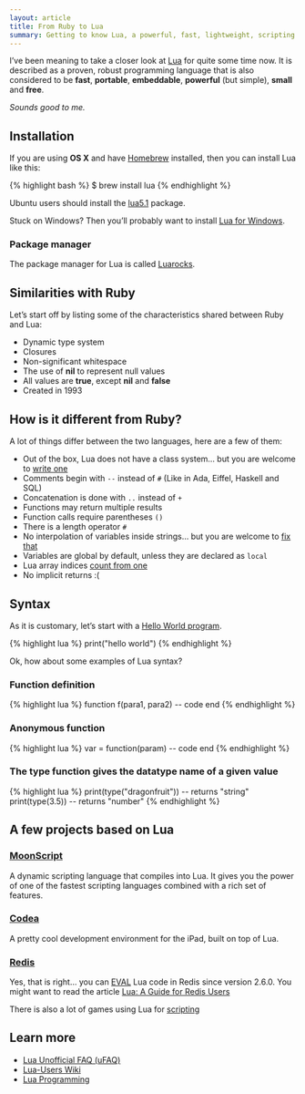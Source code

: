 ```yaml
---
layout: article
title: From Ruby to Lua
summary: Getting to know Lua, a powerful, fast, lightweight, scripting language.
--- 
```


I’ve been meaning to take a closer look at [Lua](http://lua.org/) for quite
some time now. It is described as a proven, robust programming language that is
also considered to be **fast**, **portable**, **embeddable**, **powerful**
(but simple), **small** and **free**.

_Sounds good to me._

## Installation

If you are using **OS X** and have [Homebrew](http://mxcl.github.io/homebrew/) 
installed, then you can install Lua like this:

{% highlight bash %}
$ brew install lua
{% endhighlight %}

Ubuntu users should install the 
[lua5.1](http://packages.ubuntu.com/raring/lua5.1) package.

Stuck on Windows? Then you’ll probably want to install
[Lua for Windows](https://code.google.com/p/luaforwindows/).

### Package manager

The package manager for Lua is called [Luarocks](http://luarocks.org/).

## Similarities with Ruby

Let’s start off by listing some of the 
characteristics shared between Ruby and Lua:

 - Dynamic type system
 - Closures
 - Non-significant whitespace
 - The use of **nil** to represent null values
 - All values are **true**, except **nil** and **false**
 - Created in 1993

## How is it different from Ruby?

A lot of things differ between the two languages, here are a few of them:

 - Out of the box, Lua does not have a class system…
   but you are welcome to [write one](http://lua-users.org/wiki/SimpleLuaClasses)
 - Comments begin with `--` instead of `#` (Like in Ada, Eiffel, Haskell and SQL)
 - Concatenation is done with `..` instead of `+`
 - Functions may return multiple results
 - Function calls require parentheses `()`
 - There is a length operator `#`
 - No interpolation of variables inside strings…
   but you are welcome to [fix that](http://lua-users.org/wiki/StringInterpolation)
 - Variables are global by default, unless they are declared as `local`
 - Lua array indices [count from one](http://lua-users.org/wiki/CountingFromOne)
 - No implicit returns :(

## Syntax

As it is customary, let’s start with a
[Hello World program](http://en.wikipedia.org/wiki/Hello_world_program).

{% highlight lua %}
print("hello world")
{% endhighlight %}

Ok, how about some examples of Lua syntax?

### Function definition

{% highlight lua %}
function f(para1, para2)
  -- code
end
{% endhighlight %}

### Anonymous function

{% highlight lua %}
var = function(param)
  -- code
end
{% endhighlight %}

### The type function gives the datatype name of a given value

{% highlight lua %}
print(type("dragonfruit")) -- returns "string"
print(type(3.5))           -- returns "number"
{% endhighlight %}

## A few projects based on Lua

### [MoonScript](http://moonscript.org/)

A dynamic scripting language that compiles into Lua. 
It gives you the power of one of the fastest scripting 
languages combined with a rich set of features.

### [Codea](http://twolivesleft.com/Codea/)

A pretty cool development environment for the iPad, built on top of Lua.

### [Redis](http://redis.io)

Yes, that is right… you can [EVAL](http://redis.io/commands/eval) 
Lua code in Redis since version 2.6.0.
You might want to read the article [Lua: A Guide for Redis Users](http://www.redisgreen.net/blog/2013/03/18/intro-to-lua-for-redis-programmers/)

There is also a lot of games using Lua for 
[scripting](http://en.wikipedia.org/wiki/Category:Lua-scripted_video_games)

## Learn more

 - [Lua Unofficial FAQ (uFAQ)](http://www.luafaq.org/)
 - [Lua-Users Wiki](http://lua-users.org/wiki/)
 - [Lua Programming](http://en.wikibooks.org/wiki/Category:Lua_Programming)
